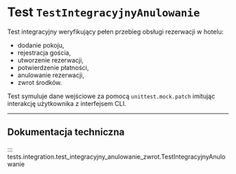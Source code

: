 # Test `TestIntegracyjnyAnulowanie`

Test integracyjny weryfikujący pełen przebieg obsługi rezerwacji w hotelu:
- dodanie pokoju, 
- rejestracja gościa, 
- utworzenie rezerwacji, 
- potwierdzenie płatności, 
- anulowanie rezerwacji,
- zwrot środków.

Test symuluje dane wejściowe za pomocą `unittest.mock.patch` imitując interakcję użytkownika z interfejsem CLI.

---

## Dokumentacja techniczna

::: tests.integration.test_integracyjny_anulowanie_zwrot.TestIntegracyjnyAnulowanie